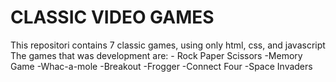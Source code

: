 # CLASSIC VIDEO GAMES
This repositori contains  7 classic games, using only html, css, and javascript
The games that was development are:
	- Rock Paper Scissors
	-Memory Game
	-Whac-a-mole 
	-Breakout
	-Frogger
	-Connect Four
	-Space Invaders
